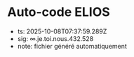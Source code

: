 # Auto-code ELIOS
- ts: 2025-10-08T07:37:59.289Z
- sig: ∞.je.toi.nous.432.528
- note: fichier généré automatiquement